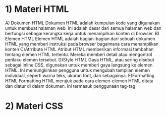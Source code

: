 <h1>1) Materi HTML</h1>
   A) Dokumen HTML
   Dokumen HTML adalah kumpulan kode yang digunakan untuk membuat halaman web. Ini adalah dasar dari semua halaman web dan berfungsi sebagai kerangka kerja untuk menampilkan konten di 
   browser.
   B) Elemen HTML
   Elemen HTML adalah bagian-bagian dari sebuah dokumen HTML yang memberi instruksi pada browser bagaimana cara menampilkan konten
   C)Atrribute HTML
   Atribut HTML memberikan informasi tambahan tentang elemen HTML tertentu. Mereka memberi detail atau mengontrol perilaku elemen tersebut.
   D)Style HTML
   Gaya HTML, atau sering disebut sebagai Inline CSS, digunakan untuk memberi gaya langsung ke elemen HTML. Ini memungkinkan pengguna untuk mengubah tampilan elemen individual, seperti 
   warna teks, ukuran font, dan sebagainya.
   E)Formatting HTML
   Formatting HTML merujuk pada cara elemen-elemen HTML ditata dan diatur di dalam dokumen. Ini termasuk penggunaan tag-tag 
<h1>2) Materi CSS</h1>
  


  

  


